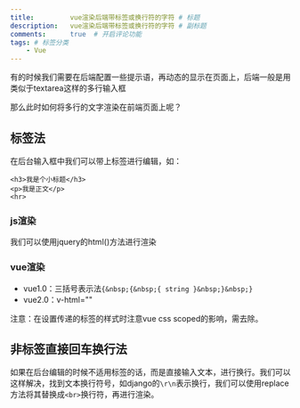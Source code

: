 ```yaml
---
title:         vue渲染后端带标签或换行符的字符 # 标题
description:   vue渲染后端带标签或换行符的字符 # 副标题
comments:      true  # 开启评论功能
tags: # 标签分类
    - Vue
---
```



有的时候我们需要在后端配置一些提示语，再动态的显示在页面上，后端一般是用类似于textarea这样的多行输入框

那么此时如何将多行的文字渲染在前端页面上呢？

## 标签法
在后台输入框中我们可以带上标签进行编辑，如：
```
<h3>我是个小标题</h3>
<p>我是正文</p>
<hr>
```

### js渲染
我们可以使用jquery的html()方法进行渲染

### vue渲染
- vue1.0：三括号表示法`{&nbsp;{&nbsp;{ string }&nbsp;}&nbsp;}`
- vue2.0：v-html=""

注意：在设置传递的标签的样式时注意vue css scoped的影响，需去除。


## 非标签直接回车换行法
如果在后台编辑的时候不适用标签的话，而是直接输入文本，进行换行。我们可以这样解决，找到文本换行符号，如django的`\r\n`表示换行，我们可以使用replace方法将其替换成`<br>`换行符，再进行渲染。




